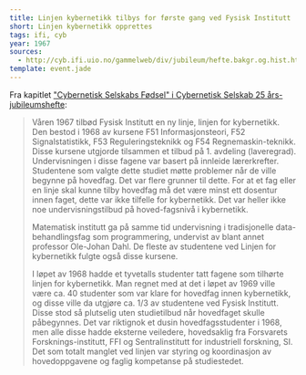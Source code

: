 ```yaml
---
title: Linjen kybernetikk tilbys for første gang ved Fysisk Institutt
short: Linjen kybernetikk opprettes
tags: ifi, cyb
year: 1967
sources:
  - http://cyb.ifi.uio.no/gammelweb/div/jubileum/hefte.bakgr.og.hist.html Cybernetisk Selskab 25 års-jubileumshefte
template: event.jade
---
```


Fra kapitlet ["Cybernetisk Selskabs Fødsel" i Cybernetisk Selskab 25 års-jubileumshefte](http://cyb.ifi.uio.no/gammelweb/div/jubileum/hefte.bakgr.og.hist.html): 

> Våren 1967 tilbød Fysisk Institutt en ny linje, linjen for kybernetikk. Den bestod i 1968 av kursene F51 Informasjonsteori, F52 Signalstatistikk, F53 Reguleringsteknikk og F54 Regnemaskin-teknikk. Disse kursene utgjorde tilsammen et tilbud på 1. avdeling (laveregrad). Undervisningen i disse fagene var basert på innleide lærerkrefter. Studentene som valgte dette studiet møtte problemer når de ville begynne på hovedfag. Det var flere grunner til dette. For at et fag eller en linje skal kunne tilby hovedfag må det være minst ett dosentur innen faget, dette var ikke tilfelle for kybernetikk. Det var heller ikke noe undervisningstilbud på hoved-fagsnivå i kybernetikk.
> 
> Matematisk institutt ga på samme tid undervisning i tradisjonelle data-behandlingsfag som programmering, undervist av blant annet professor Ole-Johan Dahl. De fleste av studentene ved Linjen for kybernetikk fulgte også disse kursene.
> 
> I løpet av 1968 hadde et tyvetalls studenter tatt fagene som tilhørte linjen for kybernetikk. Man regnet med at det i løpet av 1969 ville være ca. 40 studenter som var klare for hovedfag innen kybernetikk, og disse ville da utgjøre ca. 1/3 av studentene ved Fysisk Institutt. Disse stod så plutselig uten studietilbud når hovedfaget skulle påbegynnes. Det var riktignok et dusin hovedfagsstudenter i 1968, men alle disse hadde eksterne veiledere, hovedsaklig fra Forsvarets Forsknings-institutt, FFI og Sentralinstitutt for industriell forskning, SI. Det som totalt manglet ved linjen var styring og koordinasjon av hovedoppgavene og faglig kompetanse på studiestedet.